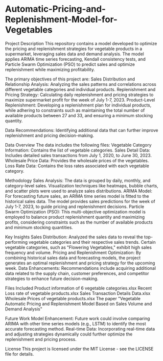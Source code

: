 # Automatic-Pricing-and-Replenishment-Model-for-Vegetables

Project Description
This repository contains a model developed to optimize the pricing and replenishment strategies for vegetable products in a supermarket, leveraging sales data and demand analysis.     The model applies ARIMA time series forecasting, Kendall consistency tests, and Particle Swarm Optimization (PSO) to predict sales and optimize replenishment while maximizing profitability.

The primary objectives of this project are:
Sales Distribution and Relationship Analysis: Analyzing the sales patterns and correlations across different vegetable categories and individual products.
Replenishment and Pricing Strategy: Calculating daily replenishment and pricing strategies to maximize supermarket profit for the week of July 1-7, 2023.
Product-Level Replenishment: Developing a replenishment plan for individual products, while adhering to constraints such as maintaining the total number of available products between 27 and 33, and ensuring a minimum stocking quantity.

Data Recommendations: Identifying additional data that can further improve replenishment and pricing decision-making.

Data Overview
The data includes the following files:
Vegetable Category Information: Contains the list of vegetable categories.
Sales Detail Data: Includes detailed sales transactions from July 1, 2020, to June 30, 2023.
Wholesale Price Data: Provides the wholesale prices of the vegetables.
Loss Rate Data: Contains the loss rates associated with each vegetable category.

Methodology
Sales Analysis: The data is grouped by daily, monthly, and category-level sales.     Visualization techniques like heatmaps, bubble charts, and scatter plots were used to analyze sales distributions.
ARIMA Model: For forecasting future sales, an ARIMA time series model is fitted to the historical sales data.     The model provides sales predictions for the week of July 1-7, 2023, to guide pricing and replenishment decisions.
Particle Swarm Optimization (PSO): This multi-objective optimization model is employed to balance product replenishment quantity and maximizing profits, considering constraints such as the number of available products and minimum stocking quantities.

Key Insights
Sales Distribution: Analyzed the sales data to reveal the top-performing vegetable categories and their respective sales trends.     Certain vegetable categories, such as "Flowering Vegetables," exhibit high sales frequency and volume.
Pricing and Replenishment Optimization: By combining historical sales data and forecasting models, the project generates an optimal replenishment and pricing strategy for the upcoming week.
Data Enhancements: Recommendations include acquiring additional data related to the supply chain, customer preferences, and competitor strategies to enhance future decision-making.

Files Included
Product information of 6 vegetable categories.xlsx
Recent Loss rate of vegetable products.xlsx
Sales Transaction Details Data.xlsx
Wholesale Prices of vegetable products.xlsx
The paper "Vegetable Automatic Pricing and Replenishment Model Based on Sales Volume and Demand Analysis"

Future Work
Model Enhancement: Future work could involve comparing ARIMA with other time series models (e.g., LSTM) to identify the most accurate forecasting method.
Real-time Data: Incorporating real-time data and adjusting strategies dynamically could further optimize the replenishment and pricing process.

License
This project is licensed under the MIT License - see the LICENSE file for details.

